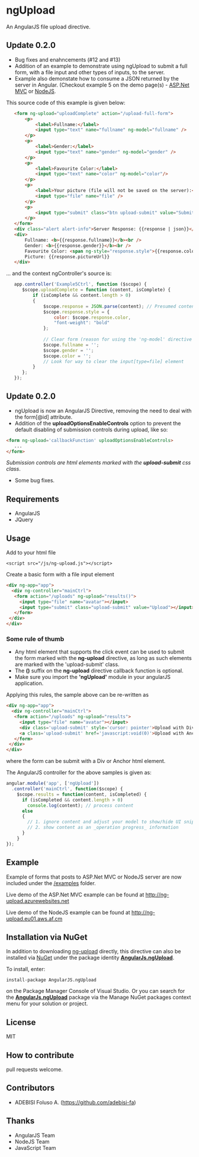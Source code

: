 # ngUpload

An AngularJS file upload directive.  

## Update 0.2.0

* Bug fixes and enahncements (#12 and #13)
* Addition of an example to demonstrate using ngUpload to submit a full form, with a file input and other types of inputs, to the server.
* Example also demonstate how to consume a JSON returned by the server in Angular. (Checkout example 5 on the demo page(s) - [ASP.Net MVC](http://ng-upload.azurewebsites.net) or [NodeJS](http://ng-upload.eu01.aws.af.cm/). 

This source code of this example is given below:

``` html
   <form ng-upload="uploadComplete" action="/upload-full-form">
       <p>
           <label>Fullname:</label>
           <input type="text" name="fullname" ng-model="fullname" />
       </p>
       <p>
           <label>Gender:</label>
           <input type="text" name="gender" ng-model="gender" />
       </p>
       <p>
           <label>Favourite Color:</label>
           <input type="text" name="color" ng-model="color"/>
       </p>
       <p>
           <label>Your picture (file will not be saved on the server):</label>
           <input type="file" name="file" />
       </p>
       <p>
           <input type="submit" class="btn upload-submit" value="Submit" />
       </p>
   </form>
   <div class="alert alert-info">Server Response: {{response | json}}</div>
   <div>
       Fullname: <b>{{response.fullname}}</b><br />
       Gender: <b>{{response.gender}}</b><br />
       Favourite Color: <span ng-style="response.style">{{response.color}}</span><br />
       Picture: {{response.pictureUrl}}
   </div>
```
... and the context ngController's source is:

``` js
   app.controller('Example5Ctrl', function ($scope) {
      $scope.uploadComplete = function (content, isComplete) {
          if (isComplete && content.length > 0)
          {
              $scope.response = JSON.parse(content); // Presumed content is a json string!
              $scope.response.style = {
                  color: $scope.response.color,
                  "font-weight": "bold"
              };
              
              // Clear form (reason for using the 'ng-model' directive on the input elements)
              $scope.fullname = '';
              $scope.gender = '';
              $scope.color = '';
              // Look for way to clear the input[type=file] element
          }
      };
   });
```

## Update 0.2.0

* ngUpload is now an AngularJS Directive, removing the need to deal with the form[@id] attribute.
* Addition of the __uploadOptionsEnableControls__ option to prevent the default disabling of submission controls during upload, like so:
``` html
<form ng-upload='callbackFunction' uploadOptionsEnableControls>
   ...
</form>
``` 
_Submission controls are html elements marked with the **upload-submit** css class_.
* Some bug fixes.

## Requirements

* AngularJS
* JQuery

## Usage

Add to your html file

```
<script src="/js/ng-upload.js"></script>
```

Create a basic form with a file input element

``` html
<div ng-app="app">
  <div ng-controller="mainCtrl">
   <form action="/uploads" ng-upload="results()"> 
     <input type="file" name="avatar"></input>
     <input type="submit" class="upload-submit" value="Upload"></input>
   </form>
 </div>
</div>
```

### Some rule of thumb

* Any html element that supports the click event can be used to submit the form marked with the __ng-upload__ directive, as long as such elements are marked with the 'upload-submit' class.
* The __()__ suffix on the __ng-upload__ directive callback function is optional.
* Make sure you import the __'ngUpload'__ module in your angularJS application.

Applying this rules, the sample above can be re-written as

``` html
<div ng-app="app">
  <div ng-controller="mainCtrl">
   <form action="/uploads" ng-upload="results"> 
     <input type="file" name="avatar"></input>
     <div class='upload-submit' style='cursor: pointer'>Upload with Div</div> &bull;
     <a class='upload-submit' href='javascript:void(0)'>Upload with Anchor</a>
   </form>
 </div>
</div>
```
where the form can be submit with a Div or Anchor html element.

The AngularJS controller for the above samples is given as:

``` js
angular.module('app', ['ngUpload'])
  .controller('mainCtrl', function($scope) {
    $scope.results = function(content, isCompleted) {
      if (isCompleted && content.length > 0)
        console.log(content); // process content
      else
      {
        // 1. ignore content and adjust your model to show/hide UI snippets; or
        // 2. show content as an _operation progress_ information
      }
    }
});
```

## Example

Example of forms that posts to ASP.Net MVC or NodeJS server are now included under the [/examples](https://github.com/twilson63/ngUpload/tree/master/examples) folder.

Live demo of the ASP.Net MVC example can be found at http://ng-upload.azurewebsites.net  

Live demo of the NodeJS example can be found at http://ng-upload.eu01.aws.af.cm

## Installation via NuGet

In addition to downloading [ng-upload](https://github.com/twilson63/ngUpload/zipball/master) directly, this directive can also be installed via [NuGet](http://www.nuget.org) under the package identity [__AngularJs.ngUpload__](https://nuget.org/packages/AngularJS.ngUpload/).  

To install, enter:
```
install-package AngularJS.ngUpload
```
on the Package Manager Console of Visual Studio. Or you can search for the [__AngularJs.ngUpload__](https://nuget.org/packages/AngularJS.ngUpload/) package via the Manage NuGet packages context menu for your solution or project.

## License

MIT

## How to contribute

pull requests welcome.

## Contributors

* ADEBISI Foluso A. (https://github.com/adebisi-fa)

## Thanks

* AngularJS Team
* NodeJS Team
* JavaScript Team
